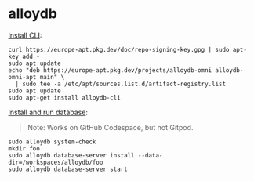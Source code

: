 # alloydb

[Install CLI](https://cloud.google.com/alloydb/docs/omni/omni-cli):

```
curl https://europe-apt.pkg.dev/doc/repo-signing-key.gpg | sudo apt-key add -
sudo apt update
echo "deb https://europe-apt.pkg.dev/projects/alloydb-omni alloydb-omni-apt main" \
  | sudo tee -a /etc/apt/sources.list.d/artifact-registry.list
sudo apt update
sudo apt-get install alloydb-cli
```

[Install and run database](https://cloud.google.com/alloydb/docs/omni/install):

> Note: Works on GitHub Codespace, but not Gitpod.

```
sudo alloydb system-check
mkdir foo
sudo alloydb database-server install --data-dir=/workspaces/alloydb/foo
sudo alloydb database-server start
```